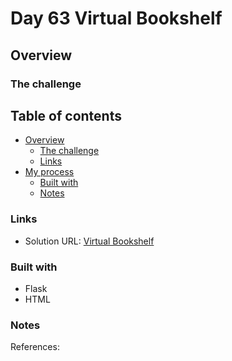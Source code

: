 # Day 63 Virtual Bookshelf

## Overview


### The challenge


## Table of contents

- [Overview](#overview)
  - [The challenge](#the-challenge)
  - [Links](#links)
- [My process](#my-process)
  - [Built with](#built-with)
  - [Notes](#notes)

### Links

- Solution URL: [Virtual Bookshelf](https://github.com/Mikerniker/100_Days_of_Python/tree/main/Day63)

### Built with
- Flask
- HTML


### Notes

References: